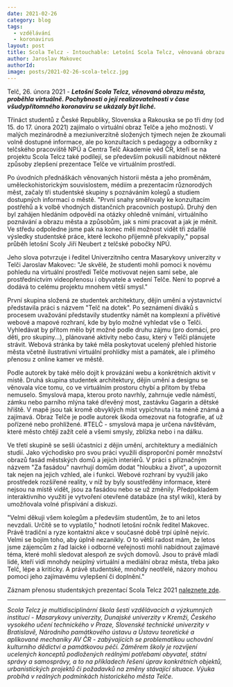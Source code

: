 ```yaml
---
date: 2021-02-26
category: blog
tags:
  - vzdělávání
  - koronavirus
layout: post
title: Scola Telcz - Intouchable: Letošní Scola Telcz, věnovaná obrazu města, proběhla virtuálně
author: Jaroslav Makovec
authorId: 
image: posts/2021-02-26-scola-telcz.jpg
---
```


Telč, 26. února 2021 - ***Letošní Scola Telcz, věnovaná obrazu města, proběhla virtuálně. Pochybnosti o její realizovatelnosti v čase všudypřítomného koronaviru se ukázaly být liché.***

Třináct studentů z České Republiky, Slovenska a Rakouska se po tři dny (od 15. do 17. února 2021) zajímalo o virtuální obraz Telče a jeho možnosti. V malých mezinárodně a meziuniverzitně složených týmech nejen že zkoumali volně dostupné informace, ale po konzultacích s pedagogy a odborníky z telčského pracoviště NPÚ a Centra Telč Akademie věd ČR, kteří se na projektu Scola Telcz také podílejí, se především pokusili nabídnout některé způsoby zlepšení prezentace Telče ve virtuálním prostředí.

Po úvodních přednáškách věnovaných historii města a jeho proměnám, uměleckohistorickým souvislostem, médiím a prezentacím různorodých měst, začaly tři studentské skupiny s poznáváním kolegů a studiem dostupných informací o městě. "První snahy směřovaly ke konzultacím postřehů a k volbě vhodných distančních pracovních postupů. Druhý den byl zahájen hledáním odpovědí na otázky ohledně vnímání, virtuálního poznávání a obrazu města a způsobům, jak s nimi pracovat a jak je měnit. Ve středu odpoledne jsme pak na konec měli možnost vidět tři zdařilé výsledky studentské práce, které leckoho příjemně překvapily," popsal průběh letošní Scoly Jiří Neubert z telčské pobočky NPÚ.

Jeho slova potvrzuje i ředitel Univerzitního centra Masarykovy univerzity v Telči Jaroslav Makovec: "Je skvělé, že studenti mohli pomoci k novému pohledu na virtuální prostředí Telče motivovat nejen sami sebe, ale prostřednictvím videopřenosu i obyvatele a vedení Telče. Není to poprvé a dodává to celému projektu mnohem větší smysl."

První skupina složená ze studentek architektury, dějin umění a výstavnictví představila práci s názvem "Telč na dotek". Po seznámení diváků s procesem uvažování představily studentky námět na komplexní a přívětivé webové a mapové rozhraní, kde by bylo možné vyhledat vše o Telči. Vyhledávat by přitom mělo být možné podle druhu zájmu (pro domácí, pro děti, pro skupiny...), plánované aktivity nebo času, který v Telči plánujete strávit. Webová stránka by také měla poskytovat ucelený přehled historie města včetně ilustrativní virtuální prohlídky míst a památek, ale i přímého přenosu z online kamer ve městě.

Podle autorek by také mělo dojít k provázání webu a konkrétních aktivit v místě. Druhá skupina studentek architektury, dějin umění a designu se věnovala více tomu, co ve virtuálním prostoru chybí a přitom by třeba nemuselo. Smyslová mapa, kterou proto navrhly, zahrnuje vedle náměstí, zámku nebo parního mlýna také dřevěný most, zastávku Gagarin a dětské hřiště. V mapě jsou tak kromě obvyklých míst vypíchnuta i ta méně známá a zajímavá. Obraz Telče je podle autorek škoda omezovat na fotografie, ať už pořízené nebo prohlížené. #TELČ - smyslová mapa je určena návštěvám, které město chtějí zažít celé a všemi smysly, zblízka nebo i na dálku.

Ve třetí skupině se sešli účastníci z dějin umění, architektury a mediálních studií. Jako východisko pro svou práci využili disproporční poměr množství obrazů fasád městských domů a jejich interiérů. V práci s příznačným názvem "Za fasádou" navrhují domům dodat "hloubku a život", a upozornit tak nejen na jejich vzhled, ale i funkci. Webové rozhraní by využili jako prostředek rozšířené reality, v níž by byly soustředěny informace, které nejsou na místě vidět, jsou za fasádou nebo se už změnily. Předpokladem interaktivního využití je vytvoření otevřené databáze (na styl wiki), která by umožňovala volné přispívání a diskuzi.

"Velmi děkuji všem kolegům a především studentům, že to ani letos nevzdali. Určitě se to vyplatilo,"  hodnotí letošní ročník ředitel Makovec. Právě tradiční a ryze kontaktní akce v současné době trpí úplně nejvíc. Velmi se bojím toho, aby úplně nezanikly. O to větší radost mám, že letos jsme zájemcům z řad laické i odborné veřejnosti mohli nabídnout zajímavé téma, které mohli sledovat alespoň ze svých domovů. Jsou to právě mladí lidé, kteří vidí mnohdy neúplný virtuální a mediální obraz města, třeba jako Telč, lépe a kriticky. A právě studentské, mnohdy neotřelé, názory mohou pomoci jeho zajímavému vylepšení či doplnění."

Záznam přenosu studentských prezentací Scola Telcz 2021 [naleznete zde](https://www.youtube.com/watch?v=riK8Ezs3xSI&feature=youtu.be).

---

*Scola Telcz je multidisciplinární škola šesti vzdělávacích a výzkumných institucí - Masarykovy univerzity, Dunajské univerzity v Kremži, Českého vysokého učení technického v Praze, Slovenské technické univerzity v Bratislavě, Národního památkového ústavu a Ústavu teoretické a aplikované mechaniky AV ČR - zabývajících se problematikou uchování kulturního dědictví a památkovou péčí. Záměrem školy je rozvíjení ucelených konceptů podložených reálnými potřebami obyvatel, státní správy a samosprávy, a to na příkladech řešení úprav konkrétních objektů, urbanistických projektů či požadavků na změny stávající situace. Výuka probíhá v reálných podmínkách historického města Telče.*

